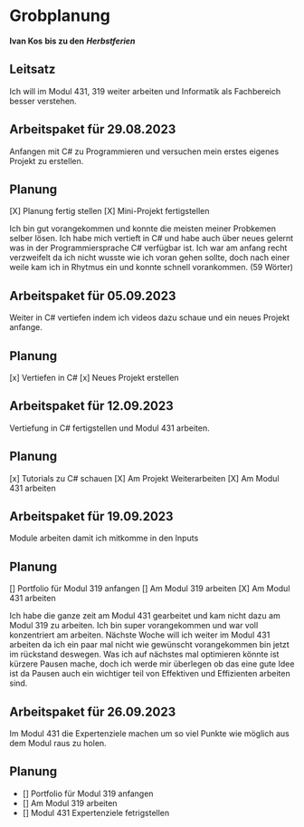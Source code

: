 # Grobplanung
**Ivan Kos**
**bis zu den** ***Herbstferien***
## Leitsatz 
Ich will im Modul 431, 319 weiter arbeiten und Informatik als Fachbereich besser verstehen.
## Arbeitspaket für 29.08.2023
Anfangen mit C# zu Programmieren und versuchen mein erstes eigenes Projekt zu erstellen.
## Planung
[X] Planung fertig stellen
[X] Mini-Projekt fertigstellen

Ich bin gut vorangekommen und konnte die meisten meiner Probkemen selber lösen. Ich habe mich vertieft in C# und habe auch über neues gelernt was in der Programmiersprache C# verfügbar ist. Ich war am anfang recht verzweifelt da ich nicht wusste wie ich voran gehen sollte, doch nach einer weile kam ich in Rhytmus ein und konnte schnell vorankommen. (59 Wörter)

## Arbeitspaket für 05.09.2023
Weiter in C# vertiefen indem ich videos dazu schaue und ein neues Projekt anfange.

## Planung
[x] Vertiefen in C#
[x] Neues Projekt erstellen

## Arbeitspaket für 12.09.2023
Vertiefung in C# fertigstellen und Modul 431 arbeiten.

## Planung
[x] Tutorials zu C# schauen
[X] Am Projekt Weiterarbeiten
[X] Am Modul 431 arbeiten

## Arbeitspaket für 19.09.2023
Module arbeiten damit ich mitkomme in den Inputs

## Planung
[] Portfolio für Modul 319 anfangen
[] Am Modul 319 arbeiten
[X] Am Modul 431 arbeiten

Ich habe die ganze zeit am Modul 431 gearbeitet und kam nicht dazu am Modul 319 zu arbeiten. Ich bin super vorangekommen und war voll konzentriert am arbeiten. Nächste Woche will ich weiter im Modul 431 arbeiten da ich ein paar mal nicht wie gewünscht vorangekommen bin jetzt im rückstand deswegen. Was ich auf nächstes mal optimieren könnte ist kürzere Pausen mache, doch ich werde mir überlegen ob das eine gute Idee ist da Pausen auch ein wichtiger teil von Effektiven und Effizienten arbeiten sind.

## Arbeitspaket für 26.09.2023
Im Modul 431 die Expertenziele machen um so viel Punkte wie möglich aus dem Modul raus zu holen.

## Planung
- [] Portfolio für Modul 319 anfangen
- [] Am Modul 319 arbeiten
- [] Modul 431 Expertenziele fetrigstellen

